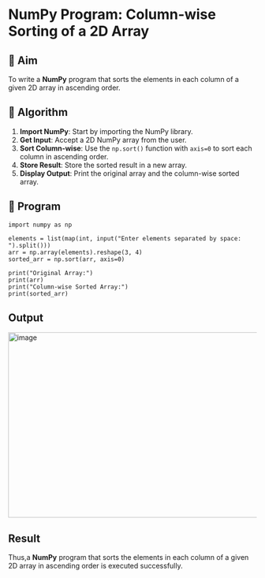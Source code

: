 # NumPy Program: Column-wise Sorting of a 2D Array

## 🎯 Aim
To write a **NumPy** program that sorts the elements in each column of a given 2D array in ascending order.

## 🧠 Algorithm

1. **Import NumPy**: Start by importing the NumPy library.
2. **Get Input**: Accept a 2D NumPy array from the user.
3. **Sort Column-wise**: Use the `np.sort()` function with `axis=0` to sort each column in ascending order.
4. **Store Result**: Store the sorted result in a new array.
5. **Display Output**: Print the original array and the column-wise sorted array.

## 🧾 Program
```
import numpy as np

elements = list(map(int, input("Enter elements separated by space: ").split()))
arr = np.array(elements).reshape(3, 4)
sorted_arr = np.sort(arr, axis=0)

print("Original Array:")
print(arr)
print("Column-wise Sorted Array:")
print(sorted_arr)

```

## Output
<img width="807" height="376" alt="image" src="https://github.com/user-attachments/assets/96fe9007-f737-4aa2-8c7c-946c87a9306d" />


## Result

Thus,a **NumPy** program that sorts the elements in each column of a given 2D array in ascending order is executed successfully.
